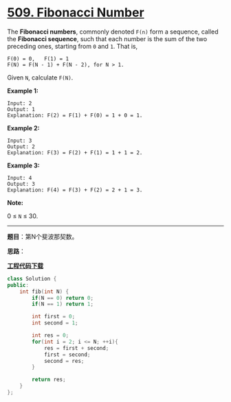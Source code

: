 # [509. Fibonacci Number](https://leetcode.com/problems/fibonacci-number/)

The **Fibonacci numbers**, commonly denoted `F(n)` form a sequence, called the **Fibonacci sequence**, such that each number is the sum of the two preceding ones, starting from `0` and `1`. That is,

```
F(0) = 0,   F(1) = 1
F(N) = F(N - 1) + F(N - 2), for N > 1.
```

Given `N`, calculate `F(N)`.

**Example 1:**

```
Input: 2
Output: 1
Explanation: F(2) = F(1) + F(0) = 1 + 0 = 1.
```

**Example 2:**

```
Input: 3
Output: 2
Explanation: F(3) = F(2) + F(1) = 1 + 1 = 2.
```

**Example 3:**

```
Input: 4
Output: 3
Explanation: F(4) = F(3) + F(2) = 2 + 1 = 3.
```

**Note:**

0 ≤ `N` ≤ 30.

-----

**题目**：第N个斐波那契数。

**思路**：

[**工程代码下载**](https://github.com/shenkh/leetcode)

```cpp
class Solution {
public:
    int fib(int N) {
        if(N == 0) return 0;
        if(N == 1) return 1;

        int first = 0;
        int second = 1;

        int res = 0;
        for(int i = 2; i <= N; ++i){
            res = first + second;
            first = second;
            second = res;
        }

        return res;
    }
};
```
